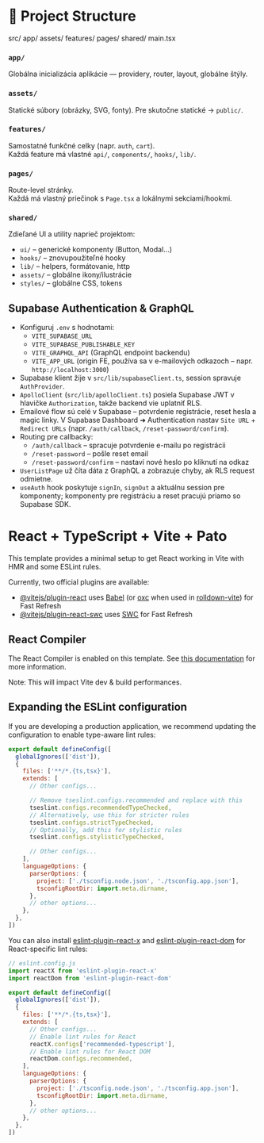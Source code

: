 # 📁 Project Structure

src/
app/
assets/
features/
pages/
shared/
main.tsx

### `app/`
Globálna inicializácia aplikácie — providery, router, layout, globálne štýly.

### `assets/`
Statické súbory (obrázky, SVG, fonty). Pre skutočne statické → `public/`.

### `features/`
Samostatné funkčné celky (napr. `auth`, `cart`).  
Každá feature má vlastné `api/`, `components/`, `hooks/`, `lib/`.

### `pages/`
Route-level stránky.  
Každá má vlastný priečinok s `Page.tsx` a lokálnymi sekciami/hookmi.

### `shared/`
Zdieľané UI a utility naprieč projektom:
- `ui/` – generické komponenty (Button, Modal…)
- `hooks/` – znovupoužiteľné hooky
- `lib/` – helpers, formátovanie, http
- `assets/` – globálne ikony/ilustrácie
- `styles/` – globálne CSS, tokens


## Supabase Authentication & GraphQL

- Konfiguruj `.env` s hodnotami:
  - `VITE_SUPABASE_URL`
  - `VITE_SUPABASE_PUBLISHABLE_KEY`
  - `VITE_GRAPHQL_API` (GraphQL endpoint backendu)
  - `VITE_APP_URL` (origin FE, používa sa v e-mailových odkazoch – napr. `http://localhost:3000`)
- Supabase klient žije v `src/lib/supabaseClient.ts`, session spravuje `AuthProvider`.
- `ApolloClient` (`src/lib/apolloClient.ts`) posiela Supabase JWT v hlavičke `Authorization`, takže backend vie uplatniť RLS.
- Emailové flow sú celé v Supabase – potvrdenie registrácie, reset hesla a magic linky. V Supabase Dashboard ➜ Authentication nastav `Site URL` + `Redirect URLs` (napr. `/auth/callback`, `/reset-password/confirm`).
- Routing pre callbacky:
  - `/auth/callback` – spracuje potvrdenie e-mailu po registrácii
  - `/reset-password` – pošle reset email
  - `/reset-password/confirm` – nastaví nové heslo po kliknutí na odkaz
- `UserListPage` už číta dáta z GraphQL a zobrazuje chyby, ak RLS request odmietne.
- `useAuth` hook poskytuje `signIn`, `signOut` a aktuálnu session pre komponenty; komponenty pre registráciu a reset pracujú priamo so Supabase SDK.

# React + TypeScript + Vite + Pato

This template provides a minimal setup to get React working in Vite with HMR and some ESLint rules.

Currently, two official plugins are available:

- [@vitejs/plugin-react](https://github.com/vitejs/vite-plugin-react/blob/main/packages/plugin-react) uses [Babel](https://babeljs.io/) (or [oxc](https://oxc.rs) when used in [rolldown-vite](https://vite.dev/guide/rolldown)) for Fast Refresh
- [@vitejs/plugin-react-swc](https://github.com/vitejs/vite-plugin-react/blob/main/packages/plugin-react-swc) uses [SWC](https://swc.rs/) for Fast Refresh

## React Compiler

The React Compiler is enabled on this template. See [this documentation](https://react.dev/learn/react-compiler) for more information.

Note: This will impact Vite dev & build performances.

## Expanding the ESLint configuration

If you are developing a production application, we recommend updating the configuration to enable type-aware lint rules:

```js
export default defineConfig([
  globalIgnores(['dist']),
  {
    files: ['**/*.{ts,tsx}'],
    extends: [
      // Other configs...

      // Remove tseslint.configs.recommended and replace with this
      tseslint.configs.recommendedTypeChecked,
      // Alternatively, use this for stricter rules
      tseslint.configs.strictTypeChecked,
      // Optionally, add this for stylistic rules
      tseslint.configs.stylisticTypeChecked,

      // Other configs...
    ],
    languageOptions: {
      parserOptions: {
        project: ['./tsconfig.node.json', './tsconfig.app.json'],
        tsconfigRootDir: import.meta.dirname,
      },
      // other options...
    },
  },
])
```

You can also install [eslint-plugin-react-x](https://github.com/Rel1cx/eslint-react/tree/main/packages/plugins/eslint-plugin-react-x) and [eslint-plugin-react-dom](https://github.com/Rel1cx/eslint-react/tree/main/packages/plugins/eslint-plugin-react-dom) for React-specific lint rules:

```js
// eslint.config.js
import reactX from 'eslint-plugin-react-x'
import reactDom from 'eslint-plugin-react-dom'

export default defineConfig([
  globalIgnores(['dist']),
  {
    files: ['**/*.{ts,tsx}'],
    extends: [
      // Other configs...
      // Enable lint rules for React
      reactX.configs['recommended-typescript'],
      // Enable lint rules for React DOM
      reactDom.configs.recommended,
    ],
    languageOptions: {
      parserOptions: {
        project: ['./tsconfig.node.json', './tsconfig.app.json'],
        tsconfigRootDir: import.meta.dirname,
      },
      // other options...
    },
  },
])
```

